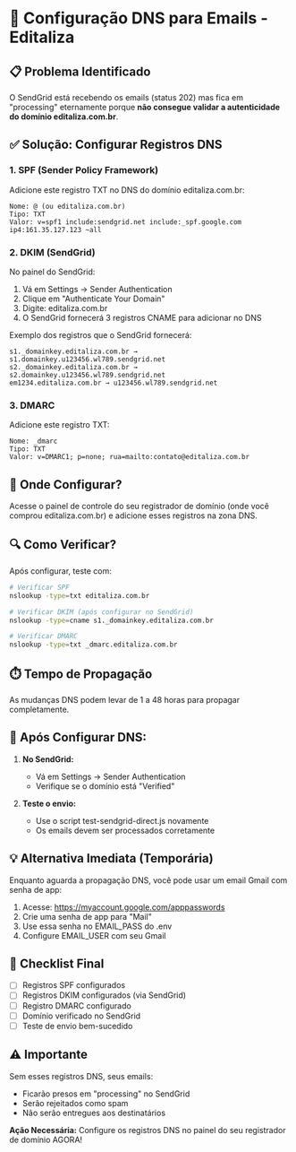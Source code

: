 # 🔧 Configuração DNS para Emails - Editaliza

## 📋 Problema Identificado
O SendGrid está recebendo os emails (status 202) mas fica em "processing" eternamente porque **não consegue validar a autenticidade do domínio editaliza.com.br**.

## ✅ Solução: Configurar Registros DNS

### 1. SPF (Sender Policy Framework)
Adicione este registro TXT no DNS do domínio editaliza.com.br:

```
Nome: @ (ou editaliza.com.br)
Tipo: TXT
Valor: v=spf1 include:sendgrid.net include:_spf.google.com ip4:161.35.127.123 ~all
```

### 2. DKIM (SendGrid)
No painel do SendGrid:
1. Vá em Settings → Sender Authentication
2. Clique em "Authenticate Your Domain"
3. Digite: editaliza.com.br
4. O SendGrid fornecerá 3 registros CNAME para adicionar no DNS

Exemplo dos registros que o SendGrid fornecerá:
```
s1._domainkey.editaliza.com.br → s1.domainkey.u123456.wl789.sendgrid.net
s2._domainkey.editaliza.com.br → s2.domainkey.u123456.wl789.sendgrid.net
em1234.editaliza.com.br → u123456.wl789.sendgrid.net
```

### 3. DMARC
Adicione este registro TXT:
```
Nome: _dmarc
Tipo: TXT
Valor: v=DMARC1; p=none; rua=mailto:contato@editaliza.com.br
```

## 📍 Onde Configurar?
Acesse o painel de controle do seu registrador de domínio (onde você comprou editaliza.com.br) e adicione esses registros na zona DNS.

## 🔍 Como Verificar?
Após configurar, teste com:

```bash
# Verificar SPF
nslookup -type=txt editaliza.com.br

# Verificar DKIM (após configurar no SendGrid)
nslookup -type=cname s1._domainkey.editaliza.com.br

# Verificar DMARC
nslookup -type=txt _dmarc.editaliza.com.br
```

## ⏱️ Tempo de Propagação
As mudanças DNS podem levar de 1 a 48 horas para propagar completamente.

## 🚀 Após Configurar DNS:

1. **No SendGrid:**
   - Vá em Settings → Sender Authentication
   - Verifique se o domínio está "Verified"

2. **Teste o envio:**
   - Use o script test-sendgrid-direct.js novamente
   - Os emails devem ser processados corretamente

## 💡 Alternativa Imediata (Temporária)

Enquanto aguarda a propagação DNS, você pode usar um email Gmail com senha de app:

1. Acesse: https://myaccount.google.com/apppasswords
2. Crie uma senha de app para "Mail"
3. Use essa senha no EMAIL_PASS do .env
4. Configure EMAIL_USER com seu Gmail

## 📝 Checklist Final

- [ ] Registros SPF configurados
- [ ] Registros DKIM configurados (via SendGrid)
- [ ] Registro DMARC configurado
- [ ] Domínio verificado no SendGrid
- [ ] Teste de envio bem-sucedido

## ⚠️ Importante
Sem esses registros DNS, seus emails:
- Ficarão presos em "processing" no SendGrid
- Serão rejeitados como spam
- Não serão entregues aos destinatários

**Ação Necessária:** Configure os registros DNS no painel do seu registrador de domínio AGORA!